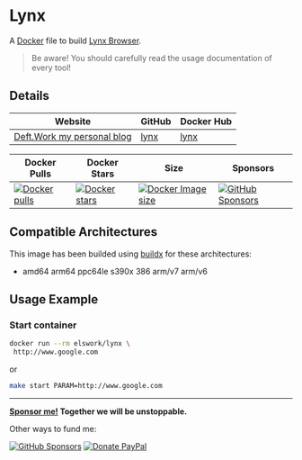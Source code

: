 # Lynx

A [Docker](http://docker.com) file to build [Lynx Browser](https://lynx.browser.org/).

> Be aware! You should carefully read the usage documentation of every tool!

## Details

| Website | GitHub | Docker Hub |
| --- | --- | --- |
| [Deft.Work my personal blog](https://deft.work) | [lynx](https://github.com/elswork/lynx) | [lynx](https://hub.docker.com/r/elswork/lynx) |

| Docker Pulls | Docker Stars | Size | Sponsors |
| --- | --- | --- | --- |
| [![Docker pulls](https://img.shields.io/docker/pulls/elswork/lynx.svg)](https://hub.docker.com/r/elswork/lynx "lynx on Docker Hub") | [![Docker stars](https://img.shields.io/docker/stars/elswork/lynx.svg)](https://hub.docker.com/r/elswork/lynx "lynx on Docker Hub") | [![Docker Image size](https://img.shields.io/docker/image-size/elswork/lynx)](https://hub.docker.com/r/elswork/lynx "lynx on Docker Hub") | [![GitHub Sponsors](https://img.shields.io/github/sponsors/elswork)](https://github.com/sponsors/elswork "Sponsor me!") |

## Compatible Architectures

This image has been builded using [buildx](https://docs.docker.com/buildx/working-with-buildx/) for these architectures: 
- amd64 arm64 ppc64le s390x 386 arm/v7 arm/v6

## Usage Example

### Start container

```bash
docker run --rm elswork/lynx \
 http://www.google.com
```
or
```bash
make start PARAM=http://www.google.com
```
---
**[Sponsor me!](https://github.com/sponsors/elswork) Together we will be unstoppable.**

Other ways to fund me:

[![GitHub Sponsors](https://img.shields.io/github/sponsors/elswork)](https://github.com/sponsors/elswork) [![Donate PayPal](https://img.shields.io/badge/Donate-PayPal-green.svg)](https://www.paypal.com/donate/?business=LFKA5YRJAFYR6&no_recurring=0&item_name=Open+Source+Donation&currency_code=EUR) 